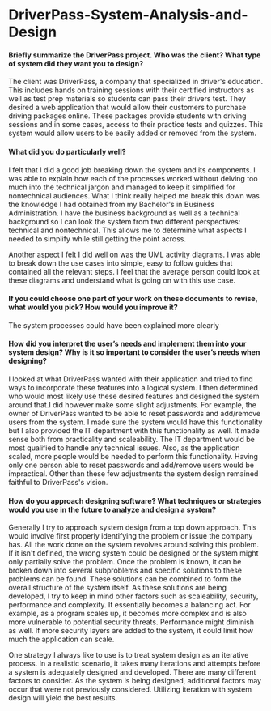 # DriverPass-System-Analysis-and-Design

#### Briefly summarize the DriverPass project. Who was the client? What type of system did they want you to design?

The client was DriverPass, a company that specialized in driver's education. This includes hands on training sessions with their certified instructors as well as test prep materials so students can pass their drivers test. They desired a web application that would allow their customers to purchase driving packages online. These packages provide students with driving sessions and in some cases, access to their practice tests and quizzes. This system would allow users to be easily added or removed from the system.  



#### What did you do particularly well?

I felt that I did a good job breaking down the system and its components. I was able to explain how each of the processes worked without delving too much into the technical jargon and managed to keep it simplified for nontechnical audiences. What I think really helped me break this down was the knowledge I had obtained from my Bachelor's in Business Administration. I have the business background as well as a technical background so I can look the system from two different perspectives: technical and nontechnical. This allows me to determine what aspects I needed to simplify while still getting the point across.

Another aspect I felt I did well on was the UML activity diagrams. I was able to break down the use cases into simple, easy to follow guides that contained all the relevant steps. I feel that the average person could look at these diagrams and understand what is going on with this use case. 


#### If you could choose one part of your work on these documents to revise, what would you pick? How would you improve it?

The system processes could have been explained more clearly

#### How did you interpret the user’s needs and implement them into your system design? Why is it so important to consider the user’s needs when designing?

I looked at what DriverPass wanted with their application and tried to find ways to incorporate these features into a logical system. I then determined who would most likely use these desired features and designed the system around that.I did however make some slight adjustments. For example, the owner of DriverPass wanted to be able to reset passwords and add/remove users from the system. I made sure the system would have this functionality but I also provided the IT department with this functionality as well. It made sense both from practicality and scaleability. The IT department would be most qualified to handle any technical issues. Also, as the application scaled, more people would be needed to perform this functionality. Having only one person able to reset passwords and add/remove users would be impractical. Other than these few adjustments the system design remained faithful to DriverPass's vision. 

#### How do you approach designing software? What techniques or strategies would you use in the future to analyze and design a system?

Generally I try to approach system design from a top down approach. This would involve first properly identifying the problem or issue the company has. All the work done on the system revolves around solving this problem. If it isn't defined, the wrong system could be designed or the system might only partially solve the problem. Once the problem is known, it can be broken down into several subproblems and specific solutions to these problems can be found. These solutions can be combined to form the overall structure of the system itself. As these solutions are being developed, I try to keep in mind other factors such as scaleability, security, performance and complexity. It essentially becomes a balancing act. For example, as a program scales up, it becomes more complex and is also more vulnerable to potential security threats. Performance might diminish as well. If more security layers are added to the system, it could limit how much the application can scale.

One strategy I always like to use is to treat system design as an iterative process. In a realistic scenario, it takes many iterations and attempts before a system is adequately designed and developed. There are many different factors to consider. As the system is being designed, additional factors may occur that were not previously considered. Utilizing iteration with system design will yield the best results.
